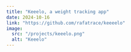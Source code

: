 ```yaml
---
title: "Keeelo, a weight tracking app"
date: 2024-10-16
link: "https://github.com/rafatrace/keeeelo"
image:
  src: "/projects/keeelo.png"
  alt: "Keeelo"
---
```

